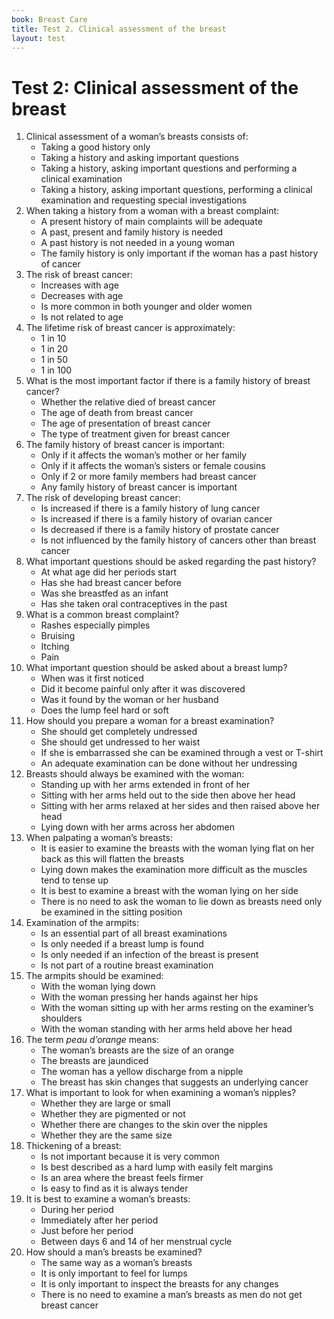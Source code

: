```yaml
---
book: Breast Care
title: Test 2. Clinical assessment of the breast
layout: test
---
```


# Test 2: Clinical assessment of the breast

1.	Clinical assessment of a woman’s breasts consists of:
	-	Taking a good history only
	-	Taking a history and asking important questions
	+	Taking a history, asking important questions and performing a clinical examination
	-	Taking a history, asking important questions, performing a clinical examination and requesting special investigations
2.	When taking a history from a woman with a breast complaint:
	-	A present history of main complaints will be adequate
	+	A past, present and family history is needed
	-	A past history is not needed in a young woman
	-	The family history is only important if the woman has a past history of cancer
3.	The risk of breast cancer:
	+	Increases with age
	-	Decreases with age
	-	Is more common in both younger and older women
	-	Is not related to age
4.	The lifetime risk of breast cancer is approximately:
	+	1 in 10
	-	1 in 20
	-	1 in 50
	-	1 in 100
5.	What is the most important factor if there is a family history of breast cancer?
	-	Whether the relative died of breast cancer
	-	The age of death from breast cancer
	+	The age of presentation of breast cancer
	-	The type of treatment given for breast cancer
6.	The family history of breast cancer is important:
	-	Only if it affects the woman’s mother or her family
	-	Only if it affects the woman’s sisters or female cousins
	-	Only if 2 or more family members had breast cancer
	+	Any family history of breast cancer is important
7.	The risk of developing breast cancer:
	-	Is increased if there is a family history of lung cancer
	+	Is increased if there is a family history of ovarian cancer
	-	Is decreased if there is a family history of prostate cancer
	-	Is not influenced by the family history of cancers other than breast cancer
8.	What important questions should be asked regarding the past history?
	-	At what age did her periods start
	+	Has she had breast cancer before
	-	Was she breastfed as an infant
	-	Has she taken oral contraceptives in the past
9.	What is a common breast complaint?
	-	Rashes especially pimples
	-	Bruising
	-	Itching
	+	Pain
10.	What important question should be asked about a breast lump?
	+	When was it first noticed
	-	Did it become painful only after it was discovered
	-	Was it found by the woman or her husband
	-	Does the lump feel hard or soft
11.	How should you prepare a woman for a breast examination?
	-	She should get completely undressed
	+	She should get undressed to her waist
	-	If she is embarrassed she can be examined through a vest or T-shirt
	-	An adequate examination can be done without her undressing
12.	Breasts should always be examined with the woman:
	-	Standing up with her arms extended in front of her
	-	Sitting with her arms held out to the side then above her head
	+	Sitting with her arms relaxed at her sides and then raised above her head
	-	Lying down with her arms across her abdomen
13.	When palpating a woman’s breasts:
	+	It is easier to examine the breasts with the woman lying flat on her back as this will flatten the breasts
	-	Lying down makes the examination more difficult as the muscles tend to tense up
	-	It is best to examine a breast with the woman lying on her side
	-	There is no need to ask the woman to lie down as breasts need only be examined in the sitting position
14.	Examination of the armpits:
	+	Is an essential part of all breast examinations
	-	Is only needed if a breast lump is found
	-	Is only needed if an infection of the breast is present
	-	Is not part of a routine breast examination
15.	The armpits should be examined:
	-	With the woman lying down
	-	With the woman pressing her hands against her hips
	+	With the woman sitting up with her arms resting on the examiner’s shoulders
	-	With the woman standing with her arms held above her head
16.	The term *peau d’orange* means:
	-	The woman’s breasts are the size of an orange
	-	The breasts are jaundiced
	-	The woman has a yellow discharge from a nipple
	+	The breast has skin changes that suggests an underlying cancer
17.	What is important to look for when examining a woman’s nipples?
	-	Whether they are large or small
	-	Whether they are pigmented or not
	+	Whether there are changes to the skin over the nipples
	-	Whether they are the same size
18.	Thickening of a breast:
	-	Is not important because it is very common
	-	Is best described as a hard lump with easily felt margins
	+	Is an area where the breast feels firmer
	-	Is easy to find as it is always tender
19.	It is best to examine a woman’s breasts:
	-	During her period
	-	Immediately after her period
	-	Just before her period
	+	Between days 6 and 14 of her menstrual cycle
20.	How should a man’s breasts be examined?
	+	The same way as a woman’s breasts
	-	It is only important to feel for lumps
	-	It is only important to inspect the breasts for any changes
	-	There is no need to examine a man’s breasts as men do not get breast cancer
